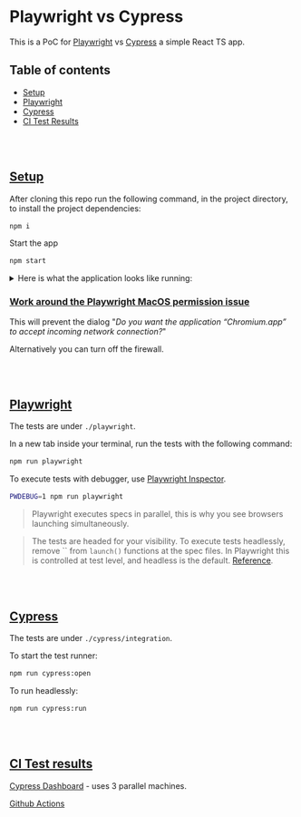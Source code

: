 # Playwright vs Cypress

This is a PoC for [Playwright](https://playwright.dev/docs/why-playwright) vs [Cypress](https://www.cypress.io/) a simple React TS app.

## Table of contents

* [Setup](#Setup)
* [Playwright](#Playwright)
* [Cypress](#Cypress)
* [CI Test Results](#CI_Test_Results)

<br></br>

## [Setup](#Setup)

After cloning this repo run the following command, in the project directory, to install the project dependencies:

```bash
npm i
```

Start the app

```bash
npm start
```

<details><summary>Here is what the application looks like running:</summary>

<img src="docs/assets/app-running.gif" alt="form application running" width="600">

A form component with basic validation.

**Note:** we are using [tailwindcss media queries](https://tailwindcss.com/docs/background-color/#responsive) to change the background color of the `<sectiofbackgrounds based on viewport size, something we can declare in our tests with playwright.
</details>

### [Work around the Playwright MacOS permission issue](https://github.com/puppeteer/puppeteer/issues/4752#issuecomment-524086077)

This will prevent the dialog "*Do you want the application “Chromium.app” to accept incoming network connection?*"

Alternatively you can turn off the firewall.

<br></br>

## [Playwright](#Playwright)

The tests are under `./playwright`.

In a new tab inside your terminal, run the tests with the following command:

```bash
npm run playwright
```


To execute tests with debugger, use [Playwright Inspector](https://playwright.dev/docs/inspector/).

  ```bash
  PWDEBUG=1 npm run playwright
  ```

> Playwright executes specs in parallel, this is why you see browsers launching simultaneously.

> The tests are headed for your visibility. To execute tests headlessly, remove `` from `launch()` functions at the spec files. In Playwright this is controlled at test level, and headless is the default. [Reference](https://playwright.dev/docs/debug#run-in-headed-mode).

<br></br>

## [Cypress](#Cypress)

The tests are under `./cypress/integration`.

To start the test runner:

```bash
npm run cypress:open
```

To run headlessly:

```bash
npm run cypress:run
```

<br></br>

## [CI Test results](#CI-Test-results)

[Cypress Dashboard](https://dashboard.cypress.io/projects/mwqojo) - uses 3 parallel machines.

[Github Actions](https://github.com/muratkeremozcan/playwright-vs-cypress/actions)
